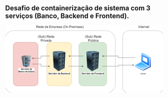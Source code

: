 ## Desafio de containerização de sistema com 3 serviços (Banco, Backend e Frontend).
![alt text](bd-back-front.png)
